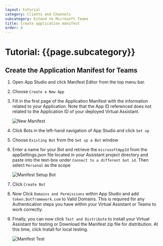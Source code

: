 ```yaml
---
layout: tutorial
category: Clients and Channels
subcategory: Extend to Microsoft Teams
title: Create application manifest
order: 4
---
```


# Tutorial: {{page.subcategory}}

## Create the Application Manifest for Teams

1. Open App Studio and click Manifest Editor from the top menu bar.
2. Choose `Create a New App`
3. Fill in the first page of the Application Manifest with the information related to your Application. Note that the App ID referenced does not related to the Application ID of your deployed Virtual Assistant.

    ![New Manifest]({{site.baseurl}}/assets/images/teamsnewmanifestpage.png)
4. Click Bots in the left-hand navigation of App Studio and click `Set up`
5. Choose `Existing Bot` from the `Set up a Bot` window
6. Enter a name for your Bot and retrieve the `microsoftAppId` from the appSettings.json file located in your Assistant project directory and paste into the text-box under `Connect to a different bot id`. Then select `Personal` as the scope
   
   ![Manifest Setup Bot]({{site.baseurl}}/assets/images/teamsnewmanifestsetupbot.png)
7. Click `Create Bot`
8. Now Click `Domains and Permissions` within App Studio and add `token.botframework.com` to Valid Domains. This is required for any Authentication steps you have within your Virtual Assistant or Teams to work correctly.
9. Finally, you can now click `Test and Distribute` to install your Virtual Assistant for testing or Download the Manifest zip file for distribution. At this time, click Install for local testing.

   ![Manifest Test]({{site.baseurl}}/assets/images/teamsnewmanifesttest.png)